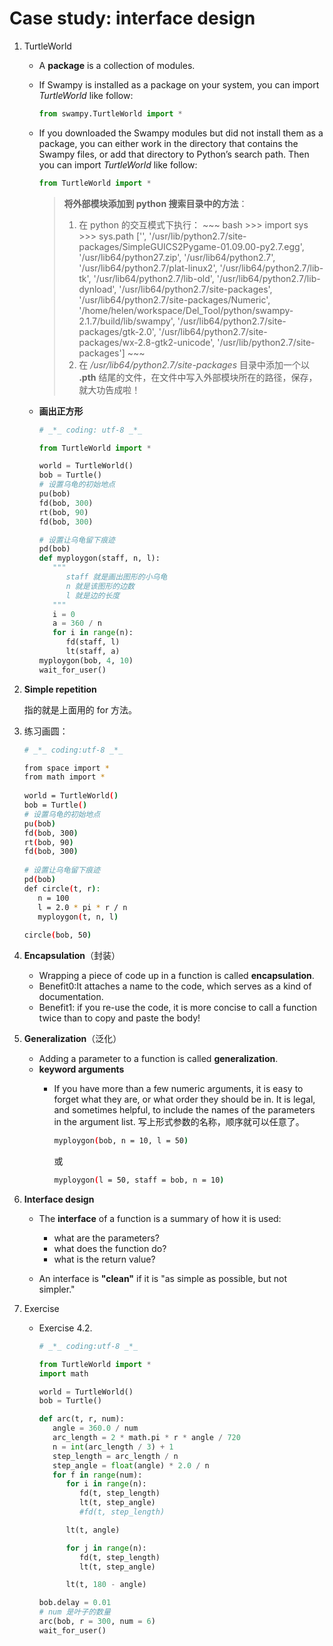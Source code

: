 # Case study: interface design

1. TurtleWorld
    
   * A **package** is a collection of modules.

   * If Swampy is installed as a package on your system, you can import *TurtleWorld* like follow:
     ~~~ python
     from swampy.TurtleWorld import *
     ~~~ 
  
   * If you downloaded the Swampy modules but did not install them as a package, you can either work in the directory that contains the Swampy files, or add that directory to Python’s search path. Then you can import *TurtleWorld* like follow:
     ~~~ python
     from TurtleWorld import *
     ~~~

     > **将外部模块添加到 python 搜索目录中的方法**：
     > 1. 在 python 的交互模式下执行： 
          ~~~ bash
          >>> import sys
          >>> sys.path
          ['', '/usr/lib/python2.7/site-packages/SimpleGUICS2Pygame-01.09.00-py2.7.egg', '/usr/lib64/python27.zip', '/usr/lib64/python2.7', '/usr/lib64/python2.7/plat-linux2', '/usr/lib64/python2.7/lib-tk', '/usr/lib64/python2.7/lib-old', '/usr/lib64/python2.7/lib-dynload', '/usr/lib64/python2.7/site-packages', '/usr/lib64/python2.7/site-packages/Numeric', '/home/helen/workspace/Del_Tool/python/swampy-2.1.7/build/lib/swampy', '/usr/lib64/python2.7/site-packages/gtk-2.0', '/usr/lib64/python2.7/site-packages/wx-2.8-gtk2-unicode', '/usr/lib/python2.7/site-packages']
          ~~~
     > 2. 在 */usr/lib64/python2.7/site-packages* 目录中添加一个以 **.pth** 结尾的文件，在文件中写入外部模块所在的路径，保存，就大功告成啦！

   * **画出正方形**
     ~~~ python
     # _*_ coding: utf-8 _*_

     from TurtleWorld import *

     world = TurtleWorld()
     bob = Turtle()
     # 设置乌龟的初始地点
     pu(bob)
     fd(bob, 300)
     rt(bob, 90)
     fd(bob, 300)

     # 设置让乌龟留下痕迹
     pd(bob)
     def myploygon(staff, n, l):
        """
           staff 就是画出图形的小乌龟
           n 就是该图形的边数
           l 就是边的长度
        """
        i = 0
        a = 360 / n
        for i in range(n):
           fd(staff, l)
           lt(staff, a)
     myploygon(bob, 4, 10)
     wait_for_user()
     ~~~

2. **Simple repetition**

   指的就是上面用的 for 方法。

3. 练习画圆：
   ~~~ bash
   # _*_ coding:utf-8 _*_

   from space import *
   from math import *
     
   world = TurtleWorld()
   bob = Turtle()
   # 设置乌龟的初始地点 
   pu(bob)
   fd(bob, 300)
   rt(bob, 90)
   fd(bob, 300)
     
   # 设置让乌龟留下痕迹 
   pd(bob)
   def circle(t, r):
      n = 100
      l = 2.0 * pi * r / n
      myploygon(t, n, l)
    
   circle(bob, 50)
   ~~~

4. **Encapsulation**（封装）

   * Wrapping a piece of code up in a function is called **encapsulation**.
   * Benefit0:It attaches a name to the code, which serves as a kind of documentation.
   * Benefit1: if you re-use the code, it is more concise to call a function twice than to copy and paste the body!

5. **Generalization**（泛化） 
   
   * Adding a parameter to a function is called **generalization**.
   * **keyword arguments**
     * If you have more than a few numeric arguments, it is easy to forget what they are, or what order they should be in. It is legal, and sometimes helpful, to include the names of the parameters in the argument list. 写上形式参数的名称，顺序就可以任意了。

       ~~~ bash
       myploygon(bob, n = 10, l = 50)
       ~~~
 
       或
       ~~~ bash
       myploygon(l = 50, staff = bob, n = 10)
       ~~~      

6. **Interface design**
   * The **interface** of a function is a summary of how it is used: 
     * what are the parameters?
     * what does the function do?
     * what is the return value?
   
   * An interface is **"clean"** if it is "as simple as possible, but not simpler."


12. Exercise
    
    * Exercise 4.2. 
      ~~~ python
      # _*_ coding:utf-8 _*_

      from TurtleWorld import *
      import math

      world = TurtleWorld()
      bob = Turtle()

      def arc(t, r, num):
         angle = 360.0 / num
         arc_length = 2 * math.pi * r * angle / 720
         n = int(arc_length / 3) + 1
         step_length = arc_length / n
         step_angle = float(angle) * 2.0 / n
         for f in range(num):
            for i in range(n):
               fd(t, step_length)
               lt(t, step_angle)
               #fd(t, step_length)

            lt(t, angle)

            for j in range(n):
               fd(t, step_length)
               lt(t, step_angle)

            lt(t, 180 - angle)

      bob.delay = 0.01
      # num 是叶子的数量
      arc(bob, r = 300, num = 6)
      wait_for_user()
      ~~~

















      
